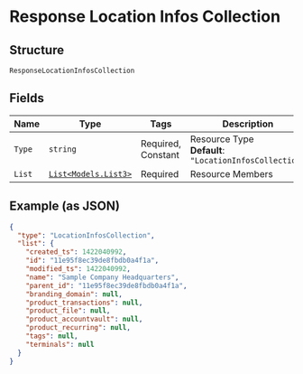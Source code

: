 
# Response Location Infos Collection

## Structure

`ResponseLocationInfosCollection`

## Fields

| Name | Type | Tags | Description |
|  --- | --- | --- | --- |
| `Type` | `string` | Required, Constant | Resource Type<br>**Default**: `"LocationInfosCollection"` |
| `List` | [`List<Models.List3>`](../../doc/models/list-3.md) | Required | Resource Members |

## Example (as JSON)

```json
{
  "type": "LocationInfosCollection",
  "list": {
    "created_ts": 1422040992,
    "id": "11e95f8ec39de8fbdb0a4f1a",
    "modified_ts": 1422040992,
    "name": "Sample Company Headquarters",
    "parent_id": "11e95f8ec39de8fbdb0a4f1a",
    "branding_domain": null,
    "product_transactions": null,
    "product_file": null,
    "product_accountvault": null,
    "product_recurring": null,
    "tags": null,
    "terminals": null
  }
}
```

